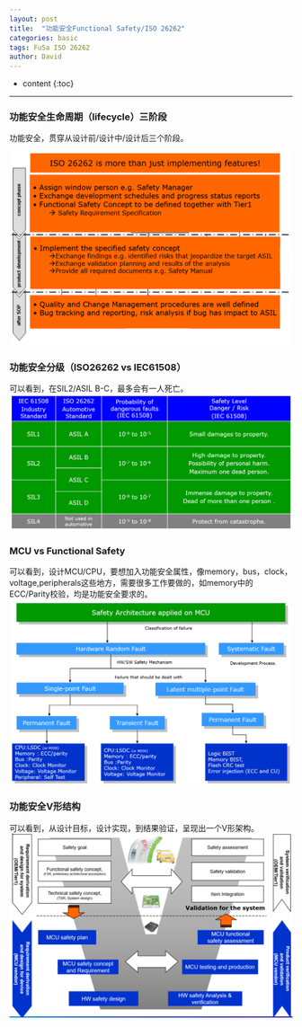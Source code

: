 ```yaml
---
layout: post
title:  "功能安全Functional Safety/ISO 26262"
categories: basic
tags: FuSa ISO 26262
author: David
---
```


* content
{:toc}

---

### 功能安全生命周期（lifecycle）三阶段

功能安全，贯穿从设计前/设计中/设计后三个阶段。

![功能安全lifecycle](https://github.com/titron/titron.github.io/raw/master/img/2021-02-02-FS_lifecycle.png)


### 功能安全分级（ISO26262 vs IEC61508）

可以看到，在SIL2/ASIL B-C，最多会有一人死亡。
![功能安全分级](https://github.com/titron/titron.github.io/raw/master/img/2021-02-02-FS_Integrity_Level.png)


### MCU vs Functional Safety

可以看到，设计MCU/CPU，要想加入功能安全属性，像memory，bus，clock，voltage,peripherals这些地方，需要很多工作要做的，如memory中的ECC/Parity校验，均是功能安全要求的。
![MCU设计中Fault vs 功能安全](https://github.com/titron/titron.github.io/raw/master/img/2021-02-02-FS_MCU_Fault_functional_safety.png)


### 功能安全V形结构

可以看到，从设计目标，设计实现，到结果验证，呈现出一个V形架构。
![功能安全设计V形结构](https://github.com/titron/titron.github.io/raw/master/img/2021-02-02-FS_V_shape.png)







